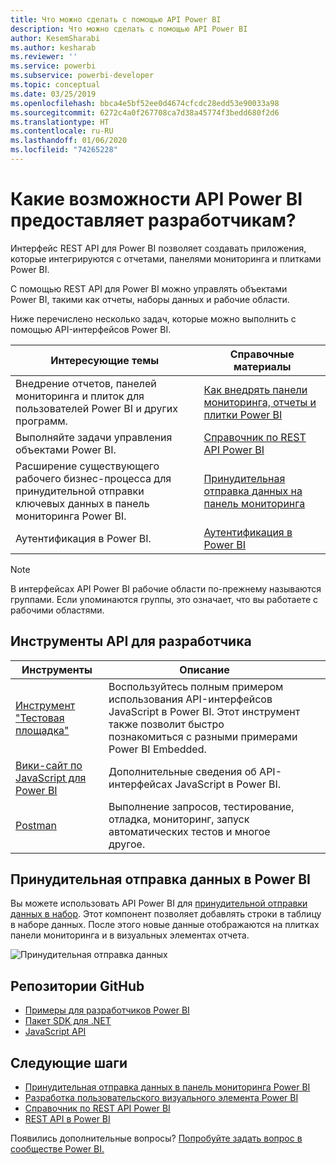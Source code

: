 ```yaml
---
title: Что можно сделать с помощью API Power BI
description: Что можно сделать с помощью API Power BI
author: KesemSharabi
ms.author: kesharab
ms.reviewer: ''
ms.service: powerbi
ms.subservice: powerbi-developer
ms.topic: conceptual
ms.date: 03/25/2019
ms.openlocfilehash: bbca4e5bf52ee0d4674cfcdc28edd53e90033a98
ms.sourcegitcommit: 6272c4a0f267708ca7d38a45774f3bedd680f2d6
ms.translationtype: HT
ms.contentlocale: ru-RU
ms.lasthandoff: 01/06/2020
ms.locfileid: "74265228"
---
```

# <a name="what-can-developers-do-with-the-power-bi-api"></a>Какие возможности API Power BI предоставляет разработчикам?

Интерфейс REST API для Power BI позволяет создавать приложения, которые интегрируются с отчетами, панелями мониторинга и плитками Power BI.

С помощью REST API для Power BI можно управлять объектами Power BI, такими как отчеты, наборы данных и рабочие области.

Ниже перечислено несколько задач, которые можно выполнить с помощью API-интерфейсов Power BI.

| **Интересующие темы** | **Справочные материалы** |
|----------------------------------------------------------------------------------|------------------------------------------------------------------------------------|
| Внедрение отчетов, панелей мониторинга и плиток для пользователей Power BI и других программ. | [Как внедрять панели мониторинга, отчеты и плитки Power BI](embedding-content.md) |
| Выполняйте задачи управления объектами Power BI. | [Справочник по REST API Power BI](https://docs.microsoft.com/rest/api/power-bi/) |
| Расширение существующего рабочего бизнес-процесса для принудительной отправки ключевых данных в панель мониторинга Power BI. | [Принудительная отправка данных на панель мониторинга](walkthrough-push-data.md) |
| Аутентификация в Power BI. | [Аутентификация в Power BI](get-azuread-access-token.md) |

> [!NOTE]
> В интерфейсах API Power BI рабочие области по-прежнему называются группами. Если упоминаются группы, это означает, что вы работаете с рабочими областями.

## <a name="api-developer-tools"></a>Инструменты API для разработчика

| Инструменты | Описание |  |  |
|-------------------------|---------------------------------------------------------------------------------------------------------------------------------------------------|---|---|
| [Инструмент "Тестовая площадка"](https://microsoft.github.io/PowerBI-JavaScript/demo) | Воспользуйтесь полным примером использования API-интерфейсов JavaScript в Power BI. Этот инструмент также позволит быстро познакомиться с разными примерами Power BI Embedded. |  |  |
| [Вики-сайт по JavaScript для Power BI](https://github.com/Microsoft/powerbi-javascript/wiki) | Дополнительные сведения об API-интерфейсах JavaScript в Power BI. |  |  |
| [Postman](https://www.getpostman.com/) | Выполнение запросов, тестирование, отладка, мониторинг, запуск автоматических тестов и многое другое. |

## <a name="push-data-into-power-bi"></a>Принудительная отправка данных в Power BI

Вы можете использовать API Power BI для [принудительной отправки данных в набор](walkthrough-push-data.md). Этот компонент позволяет добавлять строки в таблицу в наборе данных. После этого новые данные отображаются на плитках панели мониторинга и в визуальных элементах отчета.

![Принудительная отправка данных](media/what-can-you-do/powerbi-push-data.png)

## <a name="github-repositories"></a>Репозитории GitHub

* [Примеры для разработчиков Power BI](https://github.com/Microsoft/PowerBI-Developer-Samples)
* [Пакет SDK для .NET](https://github.com/Microsoft/PowerBI-CSharp)
* [JavaScript API](https://github.com/Microsoft/PowerBI-JavaScript)

## <a name="next-steps"></a>Следующие шаги

* [Принудительная отправка данных в панель мониторинга Power BI](walkthrough-push-data.md)
* [Разработка пользовательского визуального элемента Power BI](visuals/custom-visual-develop-tutorial.md)
* [Справочник по REST API Power BI](rest-api-reference.md)
* [REST API в Power BI](https://docs.microsoft.com/rest/api/power-bi/)

Появились дополнительные вопросы? [Попробуйте задать вопрос в сообществе Power BI.](https://community.powerbi.com/)
